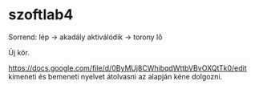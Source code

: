 szoftlab4
=========
Sorrend: lép -> akadály aktiválódik -> torony lő

Új kör.

https://docs.google.com/file/d/0ByMUj8CWhibqdWttbVBvOXQtTk0/edit kimeneti és bemeneti nyelvet átolvasni az alapján kéne dolgozni.
